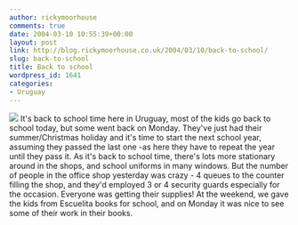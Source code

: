 ```yaml
---
author: rickymoorhouse
comments: true
date: 2004-03-10 10:55:39+00:00
layout: post
link: http://blog.rickymoorhouse.co.uk/2004/03/10/back-to-school/
slug: back-to-school
title: Back to school
wordpress_id: 1641
categories:
- Uruguay
---
```


![](/ricky/resize.asp?width=150&path=/ricky/blogfiles/school.jpg)
It's back to school time here in Uruguay, most of the kids go back to school today, but some went back on Monday. They've just had their summer/Christmas holiday and it's time to start the next school year, assuming they passed the last one -as here they have to repeat the year until they pass it. As it's back to school time, there's lots more stationary around in the shops, and school uniforms in many windows. But the number of people in the office shop yesterday was crazy - 4 queues to the counter filling the shop, and they'd employed 3 or 4 security guards especially for the occasion. Everyone was getting their supplies! At the weekend, we gave the kids from Escuelita books for school, and on Monday it was nice to see some of their work in their books.  
  
  
  

